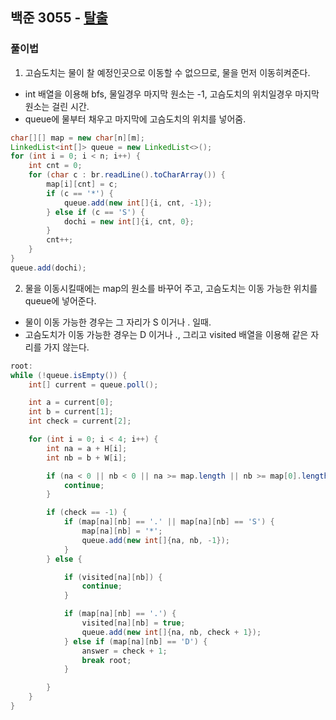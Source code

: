 ## 백준 3055 - [탈출](https://www.acmicpc.net/problem/3055)

### 풀이법

1. 고슴도치는 물이 찰 예정인곳으로 이동할 수 없으므로, 물을 먼저 이동히켜준다.
- int 배열을 이용해 bfs, 물일경우 마지막 원소는 -1, 고슴도치의 위치일경우 마지막 원소는 걸린 시간.
- queue에 물부터 채우고 마지막에 고슴도치의 위치를 넣어줌.

```JAVA
char[][] map = new char[n][m];
LinkedList<int[]> queue = new LinkedList<>();
for (int i = 0; i < n; i++) {
    int cnt = 0;
    for (char c : br.readLine().toCharArray()) {
        map[i][cnt] = c;
        if (c == '*') {
            queue.add(new int[]{i, cnt, -1});
        } else if (c == 'S') {
            dochi = new int[]{i, cnt, 0};
        }
        cnt++;
    }
}
queue.add(dochi);
```
2. 물을 이동시킬때에는 map의 원소를 바꾸어 주고, 고슴도치는 이동 가능한 위치를 queue에 넣어준다.
- 물이 이동 가능한 경우는 그 자리가 S 이거나 . 일때.
- 고슴도치가 이동 가능한 경우는 D 이거나 ., 그리고 visited 배열을 이용해 같은 자리를 가지 않는다.
~~~JAVA
root:
while (!queue.isEmpty()) {
    int[] current = queue.poll();

    int a = current[0];
    int b = current[1];
    int check = current[2];

    for (int i = 0; i < 4; i++) {
        int na = a + H[i];
        int nb = b + W[i];

        if (na < 0 || nb < 0 || na >= map.length || nb >= map[0].length) {
            continue;
        }

        if (check == -1) {
            if (map[na][nb] == '.' || map[na][nb] == 'S') {
                map[na][nb] = '*';
                queue.add(new int[]{na, nb, -1});
            }
        } else {

            if (visited[na][nb]) {
                continue;
            }

            if (map[na][nb] == '.') {
                visited[na][nb] = true;
                queue.add(new int[]{na, nb, check + 1});
            } else if (map[na][nb] == 'D') {
                answer = check + 1;
                break root;
            }

        }
    }
}
~~~
